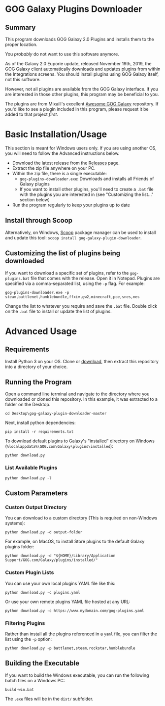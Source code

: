 # GOG Galaxy Plugins Downloader

## Summary

This program downloads GOG Galaxy 2.0 Plugins and installs them to the proper location.

You _probably_ do not want to use this software anymore.

As of the Galaxy 2.0 Euporie update, released November 19th, 2019, the GOG Galaxy
client automatically downloads and updates plugins from within the Integrations
screens. You should install plugins using GOG Galaxy itself, not this software.

However, not all plugins are available from the GOG Galaxy interface. If you are
interested in those other plugins, this program may be beneficial to you.

The plugins are from Mixaill's excellent [Awesome GOG Galaxy](https://github.com/Mixaill/awesome-gog-galaxy)
repository. If you'd like to see a plugin included in this program, please
request it be added to that project _first_.

# Basic Installation/Usage

This section is meant for Windows users only. If you are using another OS,
you will need to follow the Advanced instructions below.

* Download the latest release from the [Releases](https://github.com/Slashbunny/gog-galaxy-plugin-downloader/releases) page.
* Extract the zip file anywhere on your PC.
* Within the zip file, there is a single executable:
   * `gog-plugins-downloader.exe`: Downloads and installs all Friends of Galaxy plugins
   * If you want to install other plugins, you'll need to create a `.bat` file with the plugins you are interested in (see "Customizing the list..." section below)
* Run the program regularly to keep your plugins up to date

## Install through Scoop

Alternatively, on Windows, [Scoop](https://scoop.sh/) package manager can be used to install and update this tool: `scoop install gog-galaxy-plugin-downloader`.

## Customizing the list of plugins being downloaded

If you want to download a specific set of plugins, refer to the `gog-plugins.bat` file that comes with the
release. Open it in Notepad. Plugins are specified via a comma-separated list, using the `-p` flag. For example:

```
gog-plugins-downloader.exe -p steam,battlenet,humblebundle,ffxiv,gw2,minecraft,poe,snes,nes
```

Change the list to whatever you require and save the `.bat` file. Double click
on the `.bat` file to install or update the list of plugins.

# Advanced Usage

## Requirements

Install Python 3 on your OS. Clone or [download](https://github.com/Slashbunny/gog-galaxy-plugin-downloader/archive/master.zip),
then extract this repository into a directory of your choice.

## Running the Program

Open a command line terminal and navigate to the directory where you downloaded
or cloned this repository. In this example, it was extracted to a folder on the
Desktop.

```
cd Desktop\gog-galaxy-plugin-downloader-master
```

Next, install python dependencies:

```
pip install -r requirements.txt
```

To download default plugins to Galaxy's "installed" directory on Windows (`%localappdata%\GOG.com\Galaxy\plugins\installed`):

```
python download.py
```

### List Available Plugins

```
python download.py -l
```

## Custom Parameters

### Custom Output Directory

You can download to a custom directory (This is required on non-Windows systems):

```
python download.py -d output-folder
```

For example, on MacOS, to install Store plugins to the default Galaxy plugins folder:

```
python download.py -d "${HOME}/Library/Application Support/GOG.com/Galaxy/plugins/installed/"
```

### Custom Plugin Lists

You can use your own local plugins YAML file like this:

```
python download.py -c plugins.yaml
```

Or use your own remote plugins YAML file hosted at any URL:

```
python download.py -c https://www.mydomain.com/gog-plugins.yaml
```

### Filtering Plugins

Rather than install all the plugins referenced in a `yaml` file, you can filter
the list using the `-p` option:

```
python download.py -p battlenet,steam,rockstar,humblebundle
```

## Building the Executable

If you want to build the Windows executable, you can run the following batch
files on a Windows PC:

```
build-win.bat
```

The `.exe` files will be in the `dist/` subfolder.
